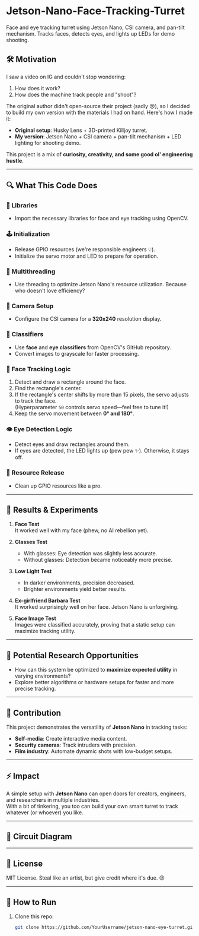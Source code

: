 # Jetson-Nano-Face-Tracking-Turret
Face and eye tracking turret using Jetson Nano, CSI camera, and pan-tilt mechanism. Tracks faces, detects eyes, and lights up LEDs for demo shooting.

## 🛠️ Motivation
I saw a video on IG and couldn't stop wondering:
1. How does it work?
2. How does the machine track people and "shoot"?

The original author didn't open-source their project (sadly 😢), so I decided to build my own version with the materials I had on hand. Here's how I made it:

- **Original setup**: Husky Lens + 3D-printed Killjoy turret.
- **My version**: Jetson Nano + CSI camera + pan-tilt mechanism + LED lighting for shooting demo.

This project is a mix of **curiosity, creativity, and some good ol' engineering hustle**.

---

## 🔍 What This Code Does
### 🧰 Libraries
- Import the necessary libraries for face and eye tracking using OpenCV.

### 🕹️ Initialization
- Release GPIO resources (we're responsible engineers 💡).
- Initialize the servo motor and LED to prepare for operation.

### 🔄 Multithreading
- Use threading to optimize Jetson Nano's resource utilization. Because who doesn't love efficiency?

### 📸 Camera Setup
- Configure the CSI camera for a **320x240** resolution display.

### 🧠 Classifiers
- Use **face** and **eye classifiers** from OpenCV's GitHub repository.
- Convert images to grayscale for faster processing.

### 🎯 Face Tracking Logic
1. Detect and draw a rectangle around the face.
2. Find the rectangle's center.
3. If the rectangle's center shifts by more than 15 pixels, the servo adjusts to track the face.  
   (Hyperparameter `50` controls servo speed—feel free to tune it!)
4. Keep the servo movement between **0° and 180°**.

### 👁️ Eye Detection Logic
- Detect eyes and draw rectangles around them.
- If eyes are detected, the LED lights up (pew pew ✨). Otherwise, it stays off.

### 🛑 Resource Release
- Clean up GPIO resources like a pro.

---

## 🚀 Results & Experiments
1. **Face Test**  
   It worked well with my face (phew, no AI rebellion yet).  

2. **Glasses Test**  
   - With glasses: Eye detection was slightly less accurate.  
   - Without glasses: Detection became noticeably more precise.  

3. **Low Light Test**  
   - In darker environments, precision decreased.  
   - Brighter environments yield better results.  

4. **Ex-girlfriend Barbara Test**  
   It worked surprisingly well on her face. Jetson Nano is unforgiving.  

5. **Face Image Test**  
   Images were classified accurately, proving that a static setup can maximize tracking utility.

---

## 🌱 Potential Research Opportunities
- How can this system be optimized to **maximize expected utility** in varying environments?  
- Explore better algorithms or hardware setups for faster and more precise tracking.

---

## 🎉 Contribution
This project demonstrates the versatility of **Jetson Nano** in tracking tasks:
- **Self-media**: Create interactive media content.  
- **Security cameras**: Track intruders with precision.  
- **Film industry**: Automate dynamic shots with low-budget setups.  

---

## ⚡ Impact
A simple setup with **Jetson Nano** can open doors for creators, engineers, and researchers in multiple industries.  
With a bit of tinkering, you too can build your own smart turret to track whatever (or whoever) you like.

---

## 📝 Circuit Diagram


---

## 📜 License
MIT License. Steal like an artist, but give credit where it's due. 😉

---

## 🙌 How to Run
1. Clone this repo:  
   ```bash
   git clone https://github.com/YourUsername/jetson-nano-eye-turret.git
